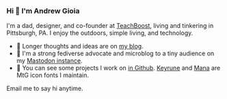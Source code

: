 ### Hi 👋 I'm Andrew Gioia 

I'm a dad, designer, and co-founder at [TeachBoost](https://github.com/teachboost), living and tinkering in Pittsburgh, PA. I enjoy the outdoors, simple living, and technology.

* 📝 Longer thoughts and ideas are on [my blog](https://blog.andrewgioia.com).
* 🙈 I'm a strong fediverse advocate and microblog to a tiny audience on my [Mastodon instance](https://gioia.social/@andrew).
* 🤖 You can see some projects I work on [in Github](https://github.com/andrewgioia). [Keyrune](https://keyrune.andrewgioia.com) and [Mana](https://mana.andrewgioia.com) are MtG icon fonts I maintain.

Email me to say hi anytime.

